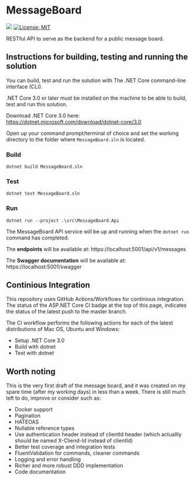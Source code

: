 # MessageBoard
![](https://github.com/Compusa/MessageBoard/workflows/ASP.NET%20Core%20CI/badge.svg)
[![License: MIT](https://img.shields.io/badge/License-MIT-yellow.svg)](https://opensource.org/licenses/MIT)

RESTful API to serve as the backend for a public message board.

## Instructions for building, testing and running the solution
You can build, test and run the solution with The .NET Core command-line interface (CLI). 

.NET Core 3.0 or later must be installed on the machine to be able to build, test and run this solution.

Download .NET Core 3.0 here:
https://dotnet.microsoft.com/download/dotnet-core/3.0

Open up your command prompt/terminal of choice and set the working directory to the folder where `MessageBoard.sln` is located.

### Build
```
dotnet build MessageBoard.sln
```

### Test
```
dotnet test MessageBoard.sln
```

### Run
```
dotnet run --project .\src\MessageBoard.Api
```
The MessageBoard API service will be up and running when the `dotnet run` command has completed. 

The **endpoints** will be available at: https://localhost:5001/api/v1/messages

The **Swagger documentation** will be available at: https://localhost:5001/swagger

## Continious Integration
This repository uses GitHub Actions/Workflows for continious integration. The status of the ASP.NET Core CI badge at the top of this page, indicates the status of the latest push to the master branch. 

The CI workflow performs the following actions for each of the latest distributions of Mac OS, Ubuntu and Windows:
* Setup .NET Core 3.0
* Build with dotnet
* Test with dotnet

## Worth noting
This is the very first draft of the message board, and it was created on my spare time (after my working days) in less than a week. There is still much left to do, improve or consider such as:
* Docker support
* Pagination
* HATEOAS
* Nullable reference types
* Use authentication header instead of clientId header (which actuallly should be named X-Cliend-Id instead of clientId)
* Better test coverage and integration tests
* FluentValidation for commands, cleaner commands
* Logging and error handling
* Richer and more robust DDD implementation
* Code documentation
